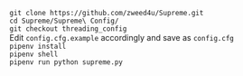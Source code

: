`git clone https://github.com/zweed4u/Supreme.git`  
`cd Supreme/Supreme\ Config/`  
`git checkout threading_config`  
Edit `config.cfg.example` accordingly and save as `config.cfg`  
`pipenv install`  
`pipenv shell`  
`pipenv run python supreme.py`
